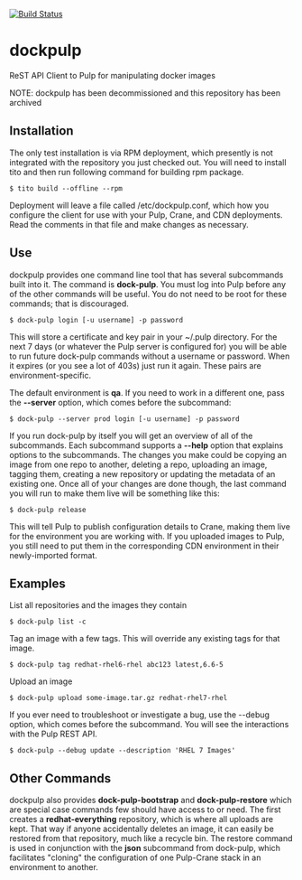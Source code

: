 [![Build Status](https://travis-ci.org/release-engineering/dockpulp.svg?branch=master)](https://travis-ci.org/release-engineering/dockpulp)

# dockpulp
ReST API Client to Pulp for manipulating docker images

NOTE: dockpulp has been decommissioned and this repository has been archived

## Installation

The only test installation is via RPM deployment, which presently is not
integrated with the repository you just checked out. 
You will need to install tito and then run following command for building rpm 
package.

`$ tito build --offline --rpm`

Deployment will leave a file called /etc/dockpulp.conf, which how you configure
the client for use with your Pulp, Crane, and CDN deployments. Read the
comments in that file and make changes as necessary.

## Use

dockpulp provides one command line tool that has several subcommands built into
it. The command is **dock-pulp**. You must log into Pulp before any of the other
commands will be useful. You do not need to be root for these commands; that is
discouraged.

`$ dock-pulp login [-u username] -p password`

This will store a certificate and key pair in your ~/.pulp directory. For the
next 7 days (or whatever the Pulp server is configured for) you will be able to
run future dock-pulp commands without a username or password. When it expires
(or you see a lot of 403s) just run it again. These pairs are
environment-specific.

The default environment is **qa**. If you need to work in a different one, pass
the **--server** option, which comes before the subcommand:

`$ dock-pulp --server prod login [-u username] -p password`

If you run dock-pulp by itself you will get an overview of all of the
subcommands. Each subcommand supports a **--help** option that explains options
to the subcommands. The changes you make could be copying an image from one
repo to another, deleting a repo, uploading an image, tagging them, creating a
new repository or updating the metadata of an existing one. Once all of your
changes are done though, the last command you will run to make them live will
be something like this:

`$ dock-pulp release`

This will tell Pulp to publish configuration details to Crane, making them live
for the environment you are working with. If you uploaded images to Pulp, you
still need to put them in the corresponding CDN environment in their
newly-imported format.

## Examples

List all repositories and the images they contain

`$ dock-pulp list -c`

Tag an image with a few tags. This will override any existing tags for that
image.

`$ dock-pulp tag redhat-rhel6-rhel abc123 latest,6.6-5`

Upload an image

`$ dock-pulp upload some-image.tar.gz redhat-rhel7-rhel`

If you ever need to troubleshoot or investigate a bug, use the --debug option,
which comes before the subcommand. You will see the interactions with the Pulp
REST API.

`$ dock-pulp --debug update --description 'RHEL 7 Images'`

## Other Commands

dockpulp also provides **dock-pulp-bootstrap** and **dock-pulp-restore** which
are special case commands few should have access to or need. The first creates
a **redhat-everything** repository, which is where all uploads are kept. That
way if anyone accidentally deletes an image, it can easily be restored from that
repository, much like a recycle bin. The restore command is used in conjunction
with the **json** subcommand from dock-pulp, which facilitates "cloning" the
configuration of one Pulp-Crane stack in an environment to another.

